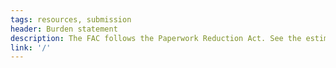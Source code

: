 ```yaml
---
tags: resources, submission
header: Burden statement
description: The FAC follows the Paperwork Reduction Act. See the estimated burden of completing the single audit submission process.
link: '/'
---
```

